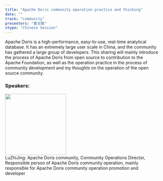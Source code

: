 ```yaml
---
title: "Apache Doris community operation practice and thinking"
date: "" 
track: "community"
presenters: "鲁志敬"
stype: "Chinese Session"
---
```

Apache Doris is a high-performance, easy-to-use, real-time analytical database. It has an extremely large user scale in China, and the community has gathered a large group of developers. This sharing will mainly introduce the process of Apache Doris from open source to contribution to the Apache Foundation, as well as the operation practice in the process of community development and my thoughts on the operation of the open source community.
 ### Speakers: 
 <img src="images/speaker/1082.png" width="200" /><br>LuZhiJing: Apache Doris community, Community Operations Director, Responsible person of Apache Doris community operation, mainly responsible for Apache Doris community operation promotion and developer
 